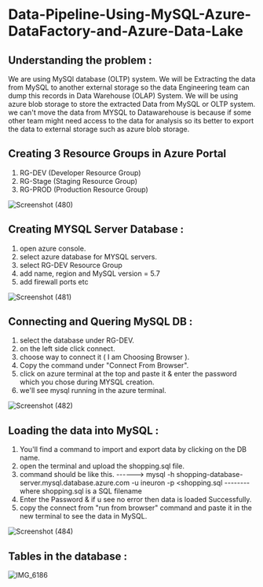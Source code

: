 # Data-Pipeline-Using-MySQL-Azure-DataFactory-and-Azure-Data-Lake

## Understanding the problem :
We are using MySQl database (OLTP) system. We will be Extracting the data from MySQL to another external storage so the data Engineering team can dump this records in Data Warehouse (OLAP) System.
We will be using azure blob storage to store the extracted Data from MySQL or OLTP system. we can't move the data from MYSQL to Datawarehouse is because if some other team might need access to the data for analysis so its better to export the data to external storage such as azure blob storage.

## Creating 3 Resource Groups in Azure Portal
1. RG-DEV (Developer Resource Group)
2. RG-Stage (Staging Resource Group)
3. RG-PROD (Production Resource Group)

![Screenshot (480)](https://github.com/shekharj21/shekharj21/assets/54074505/ecee3836-0395-49a1-80c0-b14406bfa847)

## Creating MYSQL Server Database :
1. open azure console.
2. select azure database for MYSQL servers.
3. select RG-DEV Resource Group
4. add name, region and MySQL version = 5.7
5. add firewall ports etc

![Screenshot (481)](https://github.com/shekharj21/shekharj21/assets/54074505/bbd0b97c-f87f-462b-b02b-0318f6dbdf71)

## Connecting and Quering MySQL DB :
1. select the database under RG-DEV.
2. on the left side click connect.
3. choose way to connect it ( I am Choosing Browser ).
4. Copy the command under "Connect From Browser".
5. click on azure terminal at the top and paste it &  enter the password which you chose during MYSQL creation.
6. we'll see mysql running in the azure terminal.


![Screenshot (482)](https://github.com/shekharj21/shekharj21/assets/54074505/0a24f01a-62b0-45f8-befb-1f221ef8d7aa)

## Loading the data into MySQL :
1. You'll find a command to import and export data by clicking on the DB name.
2. open the terminal and upload the shopping.sql file.
3. command should be like this. ------> mysql -h shopping-database-server.mysql.database.azure.com -u ineuron -p <shopping.sql --------where shopping.sql is a SQL filename
4. Enter the Password & if u see no error then data is loaded Successfully.
5. copy the connect from "run from browser" command and paste it in the new terminal to see the data in MySQL.
   
![Screenshot (484)](https://github.com/shekharj21/shekharj21/assets/54074505/f5b722d4-7337-4560-8bfa-7e9609069fb7)

## Tables in the database :

![IMG_6186](https://github.com/shekharj21/shekharj21/assets/54074505/d38c65f5-880e-449d-99f0-a9ccd90c0b05)

